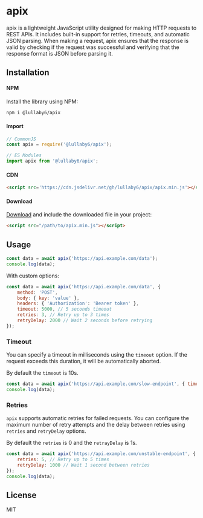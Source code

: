 # apix

apix is a lightweight JavaScript utility designed for making HTTP requests to REST APIs. It includes built-in support for retries, timeouts, and automatic JSON parsing. When making a request, apix ensures that the response is valid by checking if the request was successful and verifying that the response format is JSON before parsing it.

## Installation

#### NPM

Install the library using NPM:

```bash
npm i @lullaby6/apix
```

#### Import

```js
// CommonJS
const apix = require('@lullaby6/apix');

// ES Modules
import apix from '@lullaby6/apix';
```

#### CDN

```html
<script src='https://cdn.jsdelivr.net/gh/lullaby6/apix/apix.min.js'></script>
```

#### Download

<a href="https://cdn.jsdelivr.net/gh/lullaby6/apix/apix.min.js" target="_blank">Download</a> and include the downloaded file in your project:

```html
<script src="/path/to/apix.min.js"></script>
```

## Usage

```js
const data = await apix('https://api.example.com/data');
console.log(data);
```

With custom options:

```js
const data = await apix('https://api.example.com/data', {
    method: 'POST',
    body: { key: 'value' },
    headers: { 'Authorization': 'Bearer token' },
    timeout: 5000, // 5 seconds timeout
    retries: 3, // Retry up to 3 times
    retryDelay: 2000 // Wait 2 seconds before retrying
});
```

### Timeout

You can specify a timeout in milliseconds using the `timeout` option. If the request exceeds this duration, it will be automatically aborted.

By default the `timeout` is 10s.

```js
const data = await apix('https://api.example.com/slow-endpoint', { timeout: 3000 });
console.log(data);
```

### Retries

`apix` supports automatic retries for failed requests. You can configure the maximum number of retry attempts and the delay between retries using `retries` and `retryDelay` options.

By default the `retries` is 0 and the `retrayDelay` is 1s.

```js
const data = await apix('https://api.example.com/unstable-endpoint', {
    retries: 5, // Retry up to 5 times
    retryDelay: 1000 // Wait 1 second between retries
});
console.log(data);
```

## License

MIT


